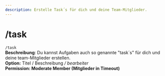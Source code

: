 ```yaml
---
description: Erstelle Task´s für dich und deine Team-Mitglieder.
---
```


# /task

`/task`\
**Beschreibung**: Du kannst Aufgaben auch so genannte "task´s" für dich und deine team-Mitglieder erstellen.\
**Option:** Titel / Beschreibung _/ bearbeiter_\
**Permission: Moderate Member (Mitglieder in Timeout)**
